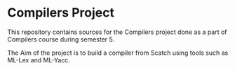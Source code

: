 # Compilers Project

This repository contains sources for the Compilers project done as a part of Compilers course during semester 5. 

The Aim of the project is to build a compiler from Scatch using tools such as ML-Lex and ML-Yacc.

